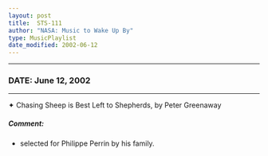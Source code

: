 ```yaml
---
layout: post
title:  STS-111
author: "NASA: Music to Wake Up By"
type: MusicPlaylist
date_modified: 2002-06-12
---
```


----
### DATE: June 12, 2002
----
✦ Chasing Sheep is Best Left to Shepherds, by Peter Greenaway

##### Comment:
* selected for Philippe Perrin by his family.

